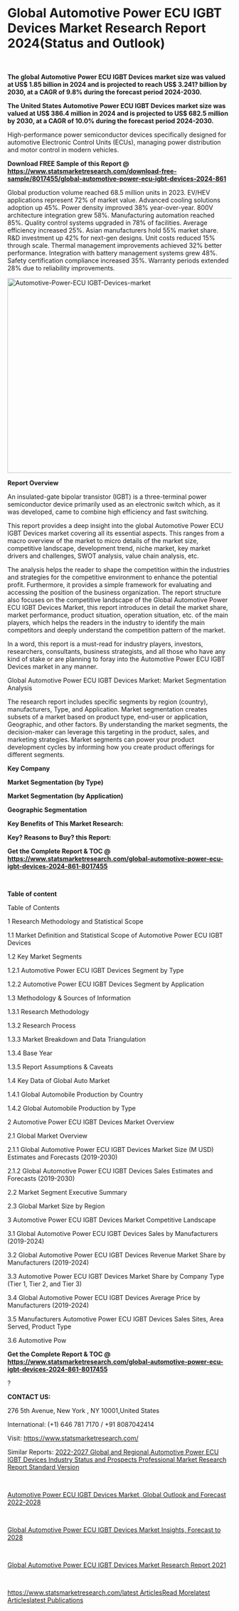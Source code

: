 <h1>Global Automotive Power ECU IGBT Devices Market Research Report 2024(Status and Outlook)</h1><br/><p><strong>The global Automotive Power ECU IGBT Devices market size was valued at US$ 1.85 billion in 2024 and is projected to reach US$ 3.241? billion by 2030, at a <strong>CAGR</strong> of 9.8% during the forecast period 2024-2030.</strong></p>
 
 
 
 <p><strong>The United States Automotive Power ECU IGBT Devices market size was valued at US$ 386.4 million in 2024 and is projected to US$ 682.5 million by 2030, at a <strong>CAGR</strong> of 10.0% during the forecast period 2024-2030.</strong></p>
 
 
 
 <p>High-performance power semiconductor devices specifically designed for automotive Electronic Control Units (ECUs), managing power distribution and motor control in modern vehicles.</p>
 
 
 
 <p><strong>Download FREE Sample of this Report @ <a href="https://www.statsmarketresearch.com/download-free-sample/8017455/global-automotive-power-ecu-igbt-devices-2024-861">https://www.statsmarketresearch.com/download-free-sample/8017455/global-automotive-power-ecu-igbt-devices-2024-861</a></strong></p>
 
 
 
 <p>Global production volume reached 68.5 million units in 2023. EV/HEV applications represent 72% of market value. Advanced cooling solutions adoption up 45%. Power density improved 38% year-over-year. 800V architecture integration grew 58%. Manufacturing automation reached 85%. Quality control systems upgraded in 78% of facilities. Average efficiency increased 25%. Asian manufacturers hold 55% market share. R&D investment up 42% for next-gen designs. Unit costs reduced 15% through scale. Thermal management improvements achieved 32% better performance. Integration with battery management systems grew 48%. Safety certification compliance increased 35%. Warranty periods extended 28% due to reliability improvements.</p>
 
 
 
 <p><img alt="Automotive-Power-ECU IGBT-Devices-market" src="https://www.grandresearchstore.com/assets/report-images/Automotive_Power_ECU_IGBT_Devices_market.png" style="width: 730px; height: 438px;" /></p>
 
 
 
 <p><strong>Report Overview</strong></p>
 
 
 
 <p>An insulated-gate bipolar transistor (IGBT) is a three-terminal power semiconductor device primarily used as an electronic switch which, as it was developed, came to combine high efficiency and fast switching.</p>
 
 
 
 <p>This report provides a deep insight into the global Automotive Power ECU IGBT Devices market covering all its essential aspects. This ranges from a macro overview of the market to micro details of the market size, competitive landscape, development trend, niche market, key market drivers and challenges, SWOT analysis, value chain analysis, etc.</p>
 
 
 
 <p>The analysis helps the reader to shape the competition within the industries and strategies for the competitive environment to enhance the potential profit. Furthermore, it provides a simple framework for evaluating and accessing the position of the business organization. The report structure also focuses on the competitive landscape of the Global Automotive Power ECU IGBT Devices Market, this report introduces in detail the market share, market performance, product situation, operation situation, etc. of the main players, which helps the readers in the industry to identify the main competitors and deeply understand the competition pattern of the market.</p>
 
 
 
 <p>In a word, this report is a must-read for industry players, investors, researchers, consultants, business strategists, and all those who have any kind of stake or are planning to foray into the Automotive Power ECU IGBT Devices market in any manner.</p>
 
 
 
 <p>Global Automotive Power ECU IGBT Devices Market: Market Segmentation Analysis</p>
 
 
 
 <p>The research report includes specific segments by region (country), manufacturers, Type, and Application. Market segmentation creates subsets of a market based on product type, end-user or application, Geographic, and other factors. By understanding the market segments, the decision-maker can leverage this targeting in the product, sales, and marketing strategies. Market segments can power your product development cycles by informing how you create product offerings for different segments.</p>
 
 
 
 <p><strong>Key Company</strong></p>
 
 
 
 <p><strong>Market Segmentation (by Type)</strong></p>
 
 
 
 <p><strong>Market Segmentation (<strong>by Application</strong>)</strong></p>
 
 
 
 <p><strong>Geographic Segmentation</strong></p>
 
 
 
 <p><strong>Key Benefits of This Market Research:</strong></p>
 
 
 
 <p><strong>Key? <strong>Reasons to Buy</strong>? this Report:</strong></p>
 
 
 
 <div><b>Get the Complete Report & TOC @ <a href="https://www.statsmarketresearch.com/global-automotive-power-ecu-igbt-devices-2024-861-8017455">https://www.statsmarketresearch.com/global-automotive-power-ecu-igbt-devices-2024-861-8017455</a></b></div>
 
 
 
 <p><br />
 
 <b>Table of content</b></p>
 
 
 
 <p>Table of Contents<br />
 
 1 Research Methodology and Statistical Scope<br />
 
 1.1 Market Definition and Statistical Scope of Automotive Power ECU IGBT Devices<br />
 
 1.2 Key Market Segments<br />
 
 1.2.1 Automotive Power ECU IGBT Devices Segment by Type<br />
 
 1.2.2 Automotive Power ECU IGBT Devices Segment by Application<br />
 
 1.3 Methodology & Sources of Information<br />
 
 1.3.1 Research Methodology<br />
 
 1.3.2 Research Process<br />
 
 1.3.3 Market Breakdown and Data Triangulation<br />
 
 1.3.4 Base Year<br />
 
 1.3.5 Report Assumptions & Caveats<br />
 
 1.4 Key Data of Global Auto Market<br />
 
 1.4.1 Global Automobile Production by Country<br />
 
 1.4.2 Global Automobile Production by Type<br />
 
 2 Automotive Power ECU IGBT Devices Market Overview<br />
 
 2.1 Global Market Overview<br />
 
 2.1.1 Global Automotive Power ECU IGBT Devices Market Size (M USD) Estimates and Forecasts (2019-2030)<br />
 
 2.1.2 Global Automotive Power ECU IGBT Devices Sales Estimates and Forecasts (2019-2030)<br />
 
 2.2 Market Segment Executive Summary<br />
 
 2.3 Global Market Size by Region<br />
 
 3 Automotive Power ECU IGBT Devices Market Competitive Landscape<br />
 
 3.1 Global Automotive Power ECU IGBT Devices Sales by Manufacturers (2019-2024)<br />
 
 3.2 Global Automotive Power ECU IGBT Devices Revenue Market Share by Manufacturers (2019-2024)<br />
 
 3.3 Automotive Power ECU IGBT Devices Market Share by Company Type (Tier 1, Tier 2, and Tier 3)<br />
 
 3.4 Global Automotive Power ECU IGBT Devices Average Price by Manufacturers (2019-2024)<br />
 
 3.5 Manufacturers Automotive Power ECU IGBT Devices Sales Sites, Area Served, Product Type<br />
 
 3.6 Automotive Pow</p>
 
 
 
 <div><b>Get the Complete Report & TOC @ <a href="https://www.statsmarketresearch.com/global-automotive-power-ecu-igbt-devices-2024-861-8017455">https://www.statsmarketresearch.com/global-automotive-power-ecu-igbt-devices-2024-861-8017455</a></b></div>
 
 
 
 <p>? </p>
 
 
 
 <p><b>CONTACT US:</b><br />
 
 276 5th Avenue, New York , NY 10001,United States<br />
 
 International: (+1) 646 781 7170 / +91 8087042414<br />
 
 Visit: <a href="https://www.statsmarketresearch.com/">https://www.statsmarketresearch.com/</a><br />
 
 Similar Reports: <a href="https://www.statsmarketresearch.com/global-automotive-power-ecu-igbt-devices-2024-861-8017455">2022-2027 Global and Regional Automotive Power ECU IGBT Devices Industry Status and Prospects Professional Market Research Report Standard Version</a><br />
 
 <br />
 
 <a href="https://www.statsmarketresearch.com/global-automotive-power-ecu-igbt-devices-2024-861-8017455">Automotive Power ECU IGBT Devices Market, Global Outlook and Forecast 2022-2028</a><br />
 
 <br />
 
 <a href="https://www.statsmarketresearch.com/global-automotive-power-ecu-igbt-devices-2024-861-8017455">Global Automotive Power ECU IGBT Devices Market Insights, Forecast to 2028</a><br />
 
 <br />
 
 <a href="https://www.statsmarketresearch.com/global-automotive-power-ecu-igbt-devices-2024-861-8017455">Global Automotive Power ECU IGBT Devices Market Research Report 2021</a><br />
 
 <br />
 
 <a href="https://gyeongbokgung.com">https://www.statsmarketresearch.com/</a><a href="https://hallyeomaritime.com">latest Articles</a><a href="https://jingwansa.com">Read More</a><a href="https://nguoiviet.jp/">latest Articles</a><a href="https://www.intelmarketresearch.com/">latest Publications</a></p>